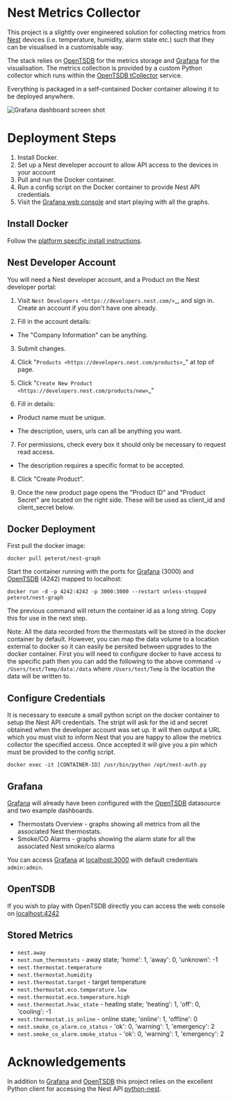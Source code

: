 # Nest Metrics Collector

This project is a slightly over engineered solution for collecting metrics from [Nest](https://nest.com) devices (i.e. temperature, humidity, alarm state etc.) such that they can be visualised in a customisable way.

The stack relies on [OpenTSDB](http://opentsdb.net) for the metrics storage and [Grafana](https://grafana.com/grafana) for the visualisation. The metrics collection is provided by a custom Python collector which runs within the [OpenTSDB tCollector](http://opentsdb.net/docs/build/html/user_guide/utilities/tcollector.html) service.

Everything is packaged in a self-contained Docker container allowing it to be deployed anywhere. 

![Grafana dashboard screen shot](https://github.com/peterot/nest-graph/blob/master/images/ScreenShot.png?raw=true "Screen Shot")

# Deployment Steps

1. Install Docker.
2. Set up a Nest developer account to allow API access to the devices in your account
3. Pull and run the Docker container.
4. Run a config script on the Docker container to provide Nest API credentials.
5. Visit the [Grafana web console](localhost:3000) and start playing with all the graphs.

## Install Docker

Follow the [platform specific install instructions](https://docs.docker.com/engine/installation/).

## Nest Developer Account

You will need a Nest developer account, and a Product on the Nest developer portal:

1. Visit `Nest Developers <https://developers.nest.com/>`_, and sign in. Create an account if you don't have one already.

2. Fill in the account details:

  - The "Company Information" can be anything.

3. Submit changes.

4. Click "`Products <https://developers.nest.com/products>`_" at top of page.

5. Click "`Create New Product <https://developers.nest.com/products/new>`_"

6. Fill in details:

  - Product name must be unique.

  - The description, users, urls can all be anything you want.

7. For permissions, check every box it should only be necessary to request read access.

  - The description requires a specific format to be accepted.

8. Click "Create Product".

9. Once the new product page opens the "Product ID" and "Product Secret" are located on the right side. These will be used as client_id and client_secret below.

## Docker Deployment 

First pull the docker image:

```commandline
docker pull peterot/nest-graph
```
Start the container running with the ports for [Grafana](https://grafana.com/grafana) (3000) and [OpenTSDB](http://opentsdb.net) (4242) mapped to localhost:

```commandline
docker run -d -p 4242:4242 -p 3000:3000 --restart unless-stopped peterot/nest-graph
```
The previous command will return the container id as a long string. Copy this for use in the next step.

Note: All the data recorded from the thermostats will be stored in the docker container by default. However, you can map the data volume to a location external to docker so it can easily be persited between upgrades to the docker container. First you will need to configure docker to have access to the specific path then you can add the following to the above command `-v /Users/test/Temp/data:/data` where `/Users/test/Temp` is the location the data will be written to.

## Configure Credentials

It is necessary to execute a small python script on the docker container to setup the Nest API credentials. The stript will ask for the id and secret obtained when the developer account was set up. It will then output a URL which you must visit to inform Nest that you are happy to allow the metrics collector the specified access. Once accepted it will give you a pin which must be provided to the config script.

```commandline
docker exec -it [CONTAINER-ID] /usr/bin/python /opt/nest-auth.py
```

## Grafana

[Grafana](https://grafana.com/grafana) will already have been configured with the [OpenTSDB](http://opentsdb.net) datasource and two example dashboards.

* Thermostats Overview - graphs showing all metrics from all the associated Nest thermostats.
* Smoke/CO Alarms - graphs showing the alarm state for all the associated Nest smoke/co alarms

You can access [Grafana](https://grafana.com/grafana) at <localhost:3000> with default credentials `admin:admin`.

## OpenTSDB

If you wish to play with OpenTSDB directly you can access the web console on <localhost:4242>

## Stored Metrics

* `nest.away`
* `nest.num_thermostats` - away state; 'home': 1, 'away': 0, 'unknown': -1
* `nest.thermostat.temperature`
* `nest.thermostat.humidity`
* `nest.thermostat.target` - target temperature
* `nest.thermostat.eco.temperature.low`
* `nest.thermostat.eco.temperature.high`
* `nest.thermostat.hvac_state` - heating state; 'heating': 1, 'off': 0, 'cooling': -1
* `nest.thermostat.is_online` - online state; 'online': 1, 'offline': 0
* `nest.smoke_co_alarm.co_status` - 'ok': 0, 'warning': 1, 'emergency': 2
* `nest.smoke_co_alarm.smoke_status` - 'ok': 0, 'warning': 1, 'emergency': 2

# Acknowledgements

In addition to [Grafana](https://grafana.com/grafana) and [OpenTSDB](http://opentsdb.net) this project relies on the excellent Python client for accessing the Nest API [python-nest](https://github.com/jkoelker/python-nest).